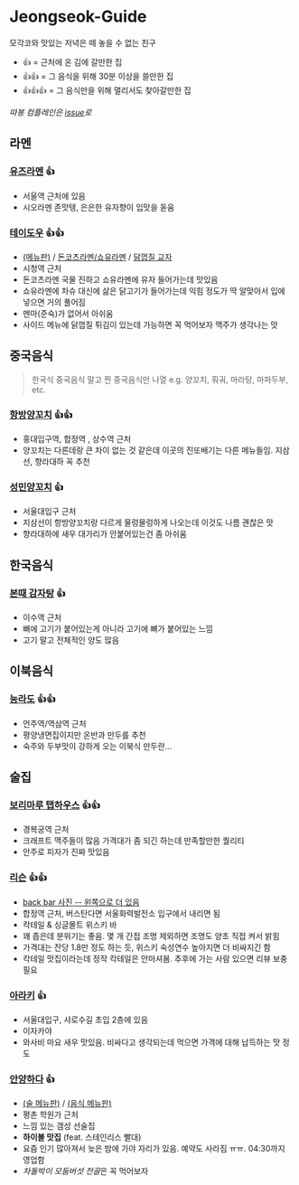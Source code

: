 # Jeongseok-Guide
모각코와 맛있는 저녁은 떼 놓을 수 없는 친구

* 👍 = 근처에 온 김에 갈만한 집
* 👍👍 = 그 음식을 위해 30분 이상을 쓸만한 집
* 👍👍👍 = 그 음식만을 위해 멀리서도 찾아갈만한 집

*따봉 컴플레인은 [issue](https://github.com/suhak-ui-jeongseok/Jeongseok-Guide/issues)로*

## 라멘
### [유즈라멘](https://store.naver.com/restaurants/detail?entry=plt&id=1539185460) 👍
* 서울역 근처에 있음
* 시오라멘 존맛탱, 은은한 유자향이 입맛을 돋움
### [테이도우](https://store.naver.com/restaurants/detail?id=698517160) 👍👍
* [(메뉴판)](https://user-images.githubusercontent.com/8157830/83323119-ae85ff00-a297-11ea-9725-4c22c2c2ba4a.jpg) / [돈코츠라멘/쇼유라멘](https://user-images.githubusercontent.com/8157830/83323596-e9d5fd00-a29a-11ea-8688-990ce344626a.jpg) / [닭껍질 교자](https://user-images.githubusercontent.com/8157830/83323597-ef334780-a29a-11ea-80fb-e80541cf6480.jpg)
* 시청역 근처
* 돈코츠라멘 국물 진하고 쇼유라멘에 유자 들어가는데 맛있음
* 쇼유라멘에 차슈 대신에 삶은 닭고기가 들어가는데 익힘 정도가 딱 알맞아서 입에 넣으면 거의 풀어짐
* 멘마(준숙)가 없어서 아쉬움
* 사이드 메뉴에 닭껍질 튀김이 있는데 가능하면 꼭 먹어보자 맥주가 생각나는 맛

## 중국음식
> 한국식 중국음식 말고 찐 중국음식만 나열 e.g. 양꼬치, 훠궈, 마라탕, 마파두부, etc.
### [항방양꼬치](https://store.naver.com/restaurants/detail?id=36998341) 👍👍
* 홍대입구역, 합정역 , 상수역 근처
* 양꼬치는 다른데랑 큰 차이 없는 것 같은데 이곳의 진또배기는 다른 메뉴들임. 지삼선, 향라대하 꼭 추천
### [성민양꼬치](https://store.naver.com/restaurants/detail?entry=plt&id=32874505) 👍
* 서울대입구 근처
* 지삼선이 항방양꼬치랑 다르게 물렁물렁하게 나오는데 이것도 나름 괜찮은 맛
* 향라대하에 새우 대가리가 안붙어있는건 좀 아쉬움

## 한국음식
### [본때 감자탕](https://store.naver.com/restaurants/detail?id=1388015233) 👍
* 이수역 근처
* 뼈에 고기가 붙어있는게 아니라 고기에 뼈가 붙어있는 느낌
* 고기 말고 전체적인 양도 많음

## 이북음식
### [능라도](https://neungrado.modoo.at/) 👍👍
* 언주역/역삼역 근처
* 평양냉면집이지만 온반과 만두를 추천
* 숙주와 두부맛이 강하게 오는 이북식 만두란...

## 술집
### [보리마루 탭하우스](https://store.naver.com/restaurants/detail?id=38667685) 👍👍
* 경복궁역 근처
* 크래프트 맥주들이 많음 가격대가 좀 되긴 하는데 만족할만한 퀄리티
* 안주로 피자가 진짜 맛있음
### [리슨](https://store.naver.com/restaurants/detail?id=36561147) 👍👍
* [back bar 사진 -- 왼쪽으로 더 있음](https://user-images.githubusercontent.com/8157830/83323592-e478b280-a29a-11ea-82aa-caa96bfafae7.jpg)
* 합정역 근처, 버스탄다면 서울화력발전소 입구에서 내리면 됨
* 칵테일 & 싱글몰트 위스키 바
* 꽤 좁은데 분위기는 좋음. 몇 개 간접 조명 제외하면 조명도 양초 직접 켜서 밝힘
* 가격대는 잔당 1.8만 정도 하는 듯, 위스키 숙성연수 높아지면 더 비싸지긴 함
* 칵테일 맛집이라는데 정작 칵테일은 안마셔봄. 추후에 가는 사람 있으면 리뷰 보충 필요
### [아라키](https://store.naver.com/restaurants/detail?id=398940249) 👍
* 서울대입구, 샤로수길 초입 2층에 있음
* 이자카야
* 와사비 마요 새우 맛있음. 비싸다고 생각되는데 먹으면 가격에 대해 납득하는 맛 정도
### [안양하다](https://store.naver.com/restaurants/detail?id=1034270763) 👍
* [(술 메뉴판)](https://user-images.githubusercontent.com/15344796/83323943-dfb4fe00-a29c-11ea-8c39-64a027b5cb60.jpg) / [(음식 메뉴판)](https://user-images.githubusercontent.com/15344796/83324084-adf06700-a29d-11ea-9239-521d278430e4.png)
* 평촌 학원가 근처
* 느낌 있는 갬성 선술집
* **하이볼 맛집** (feat. 스테인리스 빨대)
* 요즘 인기 많아져서 늦은 밤에 가야 자리가 있음. 예약도 사라짐 ㅠㅠ. 04:30까지 영업함
* *차돌박이 모둠버섯 전골*은 꼭 먹어보자